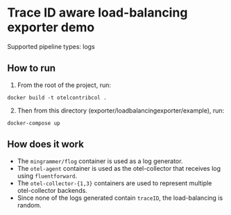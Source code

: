 # Trace ID aware load-balancing exporter demo

Supported pipeline types: logs

## How to run

1. From the root of the project, run:
```shell
docker build -t otelcontribcol .
```

2. Then from this directory (exporter/loadbalancingexporter/example), run:
```shell
docker-compose up
```

## How does it work

- The `mingrammer/flog` container is used as a log generator.
- The `otel-agent` container is used as the otel-collector that receives log using `fluentforward`.
- The `otel-collector-{1,3}` containers are used to represent multiple otel-collector backends.
- Since none of the logs generated contain `traceID`, the load-balancing is random.